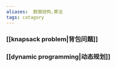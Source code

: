 ```yaml
---
aliases:  数据结构,算法
tags: catagory
---
```


### [[knapsack problem|背包问题]]

### [[dynamic programming|动态规划]]